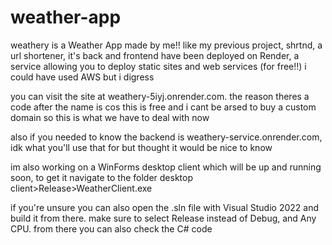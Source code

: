 ﻿# weather-app

weathery is a Weather App made by me!! like my previous project, shrtnd, a url shortener, it's back and frontend have been deployed on Render, a service allowing you to deploy static sites and web services (for free!!) i could have used AWS but i digress

you can visit the site at weathery-5iyj.onrender.com. the reason theres a code after the name is cos this is free and i cant be arsed to buy a custom domain so this is what we have to deal with now


also if you needed to know the backend is weathery-service.onrender.com, idk what you'll use that for but thought it would be nice to know


im also working on a WinForms desktop client which will be up and running soon, to get it navigate to the folder desktop client>Release>WeatherClient.exe

if you're unsure you can also open the .sln file with Visual Studio 2022 and build it from there. make sure to select Release instead of Debug, and Any CPU. from there you can also check the C# code
